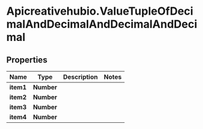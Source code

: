 # Apicreativehubio.ValueTupleOfDecimalAndDecimalAndDecimalAndDecimal

## Properties
Name | Type | Description | Notes
------------ | ------------- | ------------- | -------------
**item1** | **Number** |  | 
**item2** | **Number** |  | 
**item3** | **Number** |  | 
**item4** | **Number** |  | 


